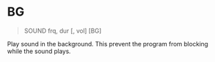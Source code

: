 # BG

> SOUND frq, dur [, vol] [BG]

Play sound in the background. This prevent the program from blocking while the sound plays.




